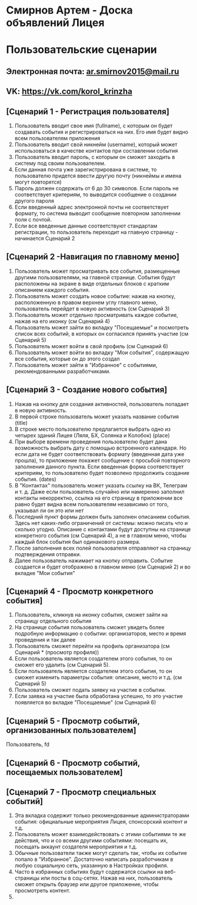 # Смирнов Артем - Доска объявлений Лицея  
  
# Пользовательские сценарии  
  
## Электронная почта: ar.smirnov2015@mail.ru  
  
## VK: https://vk.com/korol_krinzha  
  
## [Сценарий 1 - Регистрация пользователя]

1. Пользователь вводит свое имя (fullname), с которым он будет создавать события и регистрироваться на них. Его имя будет видно всем пользователям приложения
2. Пользователь вводит свой никнейм (username), который может использоваться в качестве контактов при составлении события
3. Пользователь вводит пароль, с которым он сможет заходить в систему под своим пользователем.
4. Если данная почта уже зарегистрирована в системе, то пользователю придется ввести другую почту (никнеймы и имена могут повторятся)
5. Пароль должен содержать от 6 до 30 символов. Если пароль не соответствует критериям, то выводится сообщение о создании другого пароля
6. Если введенный адрес электронной почты не соответствует формату, то система выводит сообщение повторном заполнении поля с почтой.
7. Если все введенные данные соответствуют стандартам регистрации, то пользователь переходит на главную страницу - начинается Сценарий 2
  
## [Сценарий 2 -Навигация по главному меню]

1. Пользователь  может просматривать все события, размещенные другими пользователями, на главной странице. События будут расположены на экране в виде отдельных блоков с кратким описанием каждого события.
2. Пользователь может создать новое событие: нажав на кнопку, расположенную в правом верхнем углу главного меню, пользователь перейдет в новую активность (см Сценарий 3)
3. Пользователь может отдельно просматривать каждое событие, нажав на его иконку (см Сценарий 4)
4. Пользователь может зайти во вкладку "Посещаемые" и посмотреть список вcех событий, в которых он согласился принять участие (см Сценарий 5)
5. Пользователь может войти в свой профиль (см Сценарий 6)
6. Пользователь может войти во вкладку "Мои события", содержащую все события, которые он до этого создал 
7. Пользователь может зайти в "Избранное" с событиями, рекомендованными разработчиками. 


## [Сценарий 3 - Создание нового события]
1. Нажав на кнопку для создания активностей, пользователь попадает в новую активность.
 2. В первой строке пользователь может указать название события (title) 
 3. В строке место пользователю предлагается выбрать одно из четырех зданий Лицея (Ляля, БХ, Солянка и Колобок) (place)
 4. При выборе времени проведения пользователю будет дана возможность выбрать дату с помощью встроенного календаря. Но если дата не будет соответствовать формату (введенная дата уже прошла), то приложение покажет сообщение с просьбой повторного заполнения данного пункта. Если введенная форма соответствует критериям, то пользователю будет позволено продолжить создание события. (dates)
 5.   В "Контактах" пользователь может указать ссылку на ВК, Телеграм и т. д. Даже если пользователь случайно или намеренно заполнил контакты некорректно, ссылка на его страницу в приложении все равно будет видна всем пользователям независимо от того, указывал ли он это или нет
 6. Последний пункт формы должен быть заполнен описанием события. Здесь нет каких-либо ограничений от системы: можно писать что и сколько угодно. Описание с контактами будут доступны на странице конкретного события (см Сценарий 4), а не в главном меню, чтобы каждый блок события был одинакового размера. 
 7. После заполнения всех полей пользователя отправляют на страницу подтверждения отправки.
 8. Далее пользователь нажимает на кнопку отправить. Событие создается и будет отображено в главном меню (см Сценарий 2) и во вкладке "Мои события"
 
## [Сценарий 4 - Просмотр конкретного события]

1.  Пользователь, кликнув на иконку события, сможет зайти на страницу отдельного события
2. На странице события пользователь сможет увидеть более подробную информацию о событии: организаторов, место и время проведения и так далее
3. Пользователь сможет перейти на профиль организатора (см Сценарий * (просмотр профиля)) 
4. Если пользователь является создателем этого события, то он сможет его удалить (см Сценарий 5).
5. Если пользователь является создателем этого события, то он сможет изменить параметры события: описание, место и т.д. (см Сценарий 5)
6. Пользователь сможет подать заявку на участие в событии.
7. Если заявка на участие была обработана успешно, то это участие появляется во вкладке "Посещаемые" (см Сценарий 6)


## [Сценарий 5 - Просмотр событий, организованных пользователем]

Пользователь, fd

## [Сценарий 6 - Просмотр событий, посещаемых пользователем]

## [Сценарий 7 - Просмотр специальных событий]
1. Эта вкладка содержит только рекомендованные администраторами события: официальные мероприятия Лицея, спонсорский контент и т.д.
2. Пользователь может взаимодействовать с этими событиями те же действия, что и со всеми другими событиями: посещать их, посещать аккаунт создателя мероприятия и т.д.
3. Обычные пользователи также могут сделать так, чтобы их событие попало в "Избранное". Достаточно написать  разработчикам в любую социальную сеть, указанную в Настройках профиля.
4. Часто в избранных событиях будут содержатся ссылки на веб-страницы или посты в соц-сетях. Нажав на них, пользователь сможет открыть браузер или другое приложение, чтобы просмотреть контент.
5. 